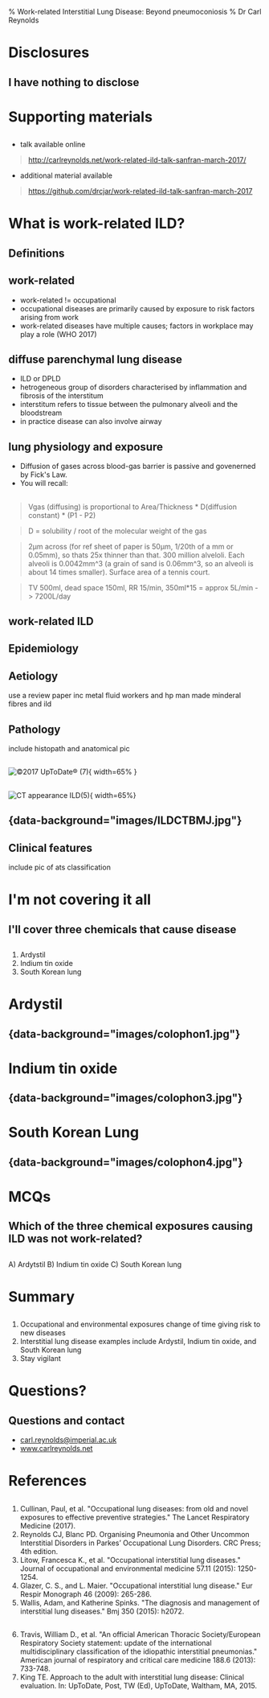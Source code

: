 % Work-related Interstitial Lung Disease: Beyond pneumoconiosis 
% Dr Carl Reynolds 

# Disclosures

## I have nothing to disclose 

# Supporting materials

##
- talk available online 

> http://carlreynolds.net/work-related-ild-talk-sanfran-march-2017/

- additional material available

> https://github.com/drcjar/work-related-ild-talk-sanfran-march-2017

# What is work-related ILD? 

## Definitions

## work-related

- work-related != occupational
- occupational diseases are primarily caused by exposure to risk factors arising from work
- work-related diseases have multiple causes; factors in workplace may play a role 
(WHO 2017)

## diffuse parenchymal lung disease

- ILD or DPLD
- hetrogeneous group of disorders characterised by inflammation and fibrosis of the interstitum
- interstitum refers to tissue between the pulmonary alveoli and the bloodstream
- in practice disease can also involve airway

## lung physiology and exposure

- Diffusion of gases across blood-gas barrier is passive and govenerned by Fick's Law.
- You will recall:

##

> Vgas (diffusing) is proportional to Area/Thickness * D(diffusion constant) * (P1 - P2)

> D = solubility / root of the molecular weight of the gas

> 2μm across (for ref sheet of paper is 50μm, 1/20th of a mm or 0.05mm), so thats 25x thinner than that. 300 million alveloli. Each alveoli is 0.0042mm^3 (a grain of sand is 
0.06mm^3, so an alveoli is about 14 times smaller). Surface area of a tennis court.

> TV 500ml, dead space 150ml, RR 15/min, 350ml*15 = approx 5L/min -> 7200L/day 

## work-related ILD

## Epidemiology

## Aetiology  

use a review paper
inc metal fluid workers and hp
man made minderal fibres and ild


## Pathology

include histopath and anatomical pic

##

    
## 

![©2017 UpToDate® (7)](images/Classific_diffuse_lung_dz.gif){ width=65% }

##

![CT appearance ILD(5)](images/ILDCTBMJ.jpg){ width=65%}

## {data-background="images/ILDCTBMJ.jpg"}

## Clinical features 

include pic of ats classification

# I'm not covering it all

## I'll cover three chemicals that cause disease

##

1. Ardystil 
2. Indium tin oxide
3. South Korean lung 

# Ardystil

## {data-background="images/colophon1.jpg"}

# Indium tin oxide

## {data-background="images/colophon3.jpg"}

# South Korean Lung

## {data-background="images/colophon4.jpg"}

# MCQs

## Which of the three chemical exposures causing ILD was not work-related?

##

 A) Ardytstil
 B) Indium tin oxide
 C) South Korean lung

##

# Summary 

##

1. Occupational and environmental exposures change of time giving risk to new diseases 
2. Interstitial lung disease examples include Ardystil, Indium tin oxide, and South Korean lung
3. Stay vigilant 

# Questions?

## Questions and contact

- carl.reynolds@imperial.ac.uk
- www.carlreynolds.net

# References

##

1. Cullinan, Paul, et al. "Occupational lung diseases: from old and novel exposures to effective preventive strategies." The Lancet Respiratory Medicine (2017).
2. Reynolds CJ, Blanc PD. Organising Pneumonia and Other Uncommon Interstitial Disorders in Parkes’ Occupational Lung Disorders. CRC Press; 4th edition.
3. Litow, Francesca K., et al. "Occupational interstitial lung diseases." Journal of occupational and environmental medicine 57.11 (2015): 1250-1254.
4. Glazer, C. S., and L. Maier. "Occupational interstitial lung disease." Eur Respir Monograph 46 (2009): 265-286. 
5. Wallis, Adam, and Katherine Spinks. "The diagnosis and management of interstitial lung diseases." Bmj 350 (2015): h2072.

##

6. Travis, William D., et al. "An official American Thoracic Society/European Respiratory Society statement: update of the international multidisciplinary classification of the idiopathic interstitial pneumonias." American journal of respiratory and critical care medicine 188.6 (2013): 733-748.
7. King TE. Approach to the adult with interstitial lung disease: Clinical evaluation. In: UpToDate, Post, TW (Ed), UpToDate, Waltham, MA, 2015.
